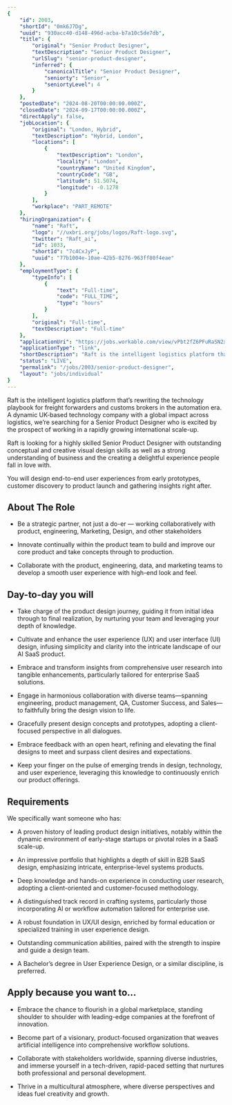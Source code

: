 ```yaml
---
{
	"id": 2003,
	"shortId": "0mk6J7Dg",
	"uuid": "930acc40-d148-496d-acba-b7a10c5de7db",
	"title": {
		"original": "Senior Product Designer",
		"textDescription": "Senior Product Designer",
		"urlSlug": "senior-product-designer",
		"inferred": {
			"canonicalTitle": "Senior Product Designer",
			"seniorty": "Senior",
			"seniortyLevel": 4
		}
	},
	"postedDate": "2024-08-20T00:00:00.000Z",
	"closedDate": "2024-09-17T00:00:00.000Z",
	"directApply": false,
	"jobLocation": {
		"original": "London, Hybrid",
		"textDescription": "Hybrid, London",
		"locations": [
			{
				"textDescription": "London",
				"locality": "London",
				"countryName": "United Kingdom",
				"countryCode": "GB",
				"latitude": 51.5074,
				"longitude": -0.1278
			}
		],
		"workplace": "PART_REMOTE"
	},
	"hiringOrganization": {
		"name": "Raft",
		"logo": "//uxbri.org/jobs/logos/Raft-logo.svg",
		"twitter": "Raft_ai",
		"id": 1033,
		"shortId": "7c4CxJyP",
		"uuid": "77b1004e-10ae-42b5-8276-963ff80f4eae"
	},
	"employmentType": {
		"typeInfo": [
			{
				"text": "Full-time",
				"code": "FULL_TIME",
				"type": "hours"
			}
		],
		"original": "Full-time",
		"textDescription": "Full-time"
	},
	"applicationUri": "https://jobs.workable.com/view/vPbt2fZ6PFuRaSN2xWRJpX/hybrid-senior-product-designer-in-london-at-raft",
	"applicationType": "link",
	"shortDescription": "Raft is the intelligent logistics platform that’s’ rewriting the technology playbook for freight forwarders and customs brokers in the automation era. A dynamic UK-based- technology company with a",
	"status": "LIVE",
	"permalink": "/jobs/2003/senior-product-designer",
	"layout": "jobs/individual"
}
---
```

<p>Raft is the intelligent logistics platform that’s rewriting the technology playbook for freight forwarders and customs brokers in the automation era. A dynamic UK-based technology company with a global impact across logistics, we’re searching for a Senior Product Designer who is excited by the prospect of working in a rapidly growing international scale-up.&nbsp;</p><p>Raft is looking for a highly skilled Senior Product Designer with outstanding conceptual and creative visual design skills as well as a strong understanding of business and the creating a delightful experience people fall in love with.</p><p>You will design end-to-end user experiences from early prototypes, customer discovery to product launch and gathering insights right after.</p><h2>About The Role</h2><ul><li><p>Be a strategic partner, not just a do-er — working collaboratively with product, engineering, Marketing, Design, and other stakeholders</p></li><li><p>Innovate continually within the product team to build and improve our core product and take concepts through to production.</p></li><li><p>Collaborate with the product, engineering, data, and marketing teams to develop a smooth user experience with high-end look and feel.</p></li></ul><h2>Day-to-day you will</h2><ul><li><p>Take charge of the product design journey, guiding it from initial idea through to final realization, by nurturing your team and leveraging your depth of knowledge.</p></li><li><p>Cultivate and enhance the user experience (UX) and user interface (UI) design, infusing simplicity and clarity into the intricate landscape of our AI SaaS product.&nbsp;</p></li><li><p>Embrace and transform insights from comprehensive user research into tangible enhancements, particularly tailored for enterprise SaaS solutions.&nbsp;</p></li><li><p>Engage in harmonious collaboration with diverse teams—spanning engineering, product management, QA, Customer Success, and Sales—to faithfully bring the design vision to life.&nbsp;</p></li><li><p>Gracefully present design concepts and prototypes, adopting a client-focused perspective in all dialogues.&nbsp;</p></li><li><p>Embrace feedback with an open heart, refining and elevating the final designs to meet and surpass client desires and expectations.&nbsp;</p></li><li><p>Keep your finger on the pulse of emerging trends in design, technology, and user experience, leveraging this knowledge to continuously enrich our product offerings.</p></li></ul><h2>Requirements</h2><p>We specifically want someone who has:</p><ul><li><p>A proven history of leading product design initiatives, notably within the dynamic environment of early-stage startups or pivotal roles in a SaaS scale-up.&nbsp;</p></li><li><p>An impressive portfolio that highlights a depth of skill in B2B SaaS design, emphasizing intricate, enterprise-level systems products.&nbsp;</p></li><li><p>Deep knowledge and hands-on experience in conducting user research, adopting a client-oriented and customer-focused methodology.&nbsp;</p></li><li><p>A distinguished track record in crafting systems, particularly those incorporating AI or workflow automation tailored for enterprise use.&nbsp;</p></li><li><p>A robust foundation in UX/UI design, enriched by formal education or specialized training in user experience design.&nbsp;</p></li><li><p>Outstanding communication abilities, paired with the strength to inspire and guide a design team.&nbsp;</p></li><li><p>A Bachelor’s degree in User Experience Design, or a similar discipline, is preferred.</p></li></ul><h2>Apply because you want to…</h2><ul><li><p>Embrace the chance to flourish in a global marketplace, standing shoulder to shoulder with leading-edge companies at the forefront of innovation.&nbsp;</p></li><li><p>Become part of a visionary, product-focused organization that weaves artificial intelligence into comprehensive workflow solutions.&nbsp;</p></li><li><p>Collaborate with stakeholders worldwide, spanning diverse industries, and immerse yourself in a tech-driven, rapid-paced setting that nurtures both professional and personal development.&nbsp;</p></li><li><p>Thrive in a multicultural atmosphere, where diverse perspectives and ideas fuel creativity and growth.</p></li></ul>

